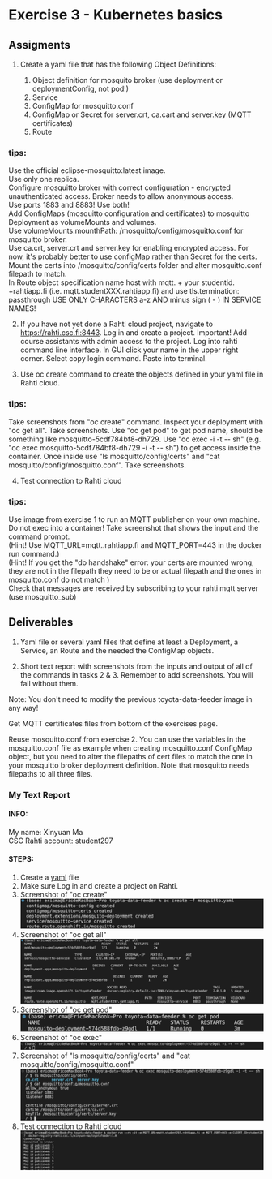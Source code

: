 # Exercise 3 - Kubernetes basics
## Assigments
1. Create a yaml file that has the following Object Definitions:

    1. Object definition for mosquito broker (use deployment or deploymentConfig, not pod!)
    2. Service 
    3. ConfigMap for mosquitto.conf
    4. ConfigMap or Secret for server.crt, ca.cart and server.key (MQTT certificates)
    5. Route 

### tips:  
Use the official eclipse-mosquitto:latest image.  
Use only one replica.  
Configure mosquitto broker with correct configuration - encrypted unauthenticated access. Broker needs to allow anonymous access.  
Use ports 1883 and 8883! Use both!  
Add ConfigMaps (mosquitto configuration and certificates) to mosquitto Deployment as volumeMounts and volumes.  
Use volumeMounts.mounthPath: /mosquitto/config/mosquitto.conf for mosquitto broker.  
Use ca.crt, server.crt and server.key for enabling encrypted access. For now, it's probably better to use configMap rather than Secret for the certs.  
Mount the certs into /mosquitto/config/certs folder and alter mosquitto.conf filepath to match.  
In Route object specification name host with mqtt. + your studentid. +rahtiapp.fi  (i.e. mqtt.studentXXX.rahtiapp.fi) and use tls.termination: passthrough 
USE ONLY CHARACTERS a-z AND minus sign ( - ) IN SERVICE NAMES!  


2.  If you have not yet done a Rahti cloud project, navigate to https://rahti.csc.fi:8443. Log in and create a project. Important! Add course assistants with admin access to the project. Log into rahti command line interface. In GUI click your name in the upper right corner. Select copy login command. Paste into terminal.


3. Use oc create command to create the objects defined in your yaml file in Rahti cloud.
### tips:
Take screenshots from "oc create" command.
Inspect your deployment with "oc get all". Take screenshots.
Use "oc get pod" to get pod name, should be something like mosquitto-5cdf784bf8-dh729.
Use "oc exec <podname> -i -t -- sh" (e.g. "oc exec mosquitto-5cdf784bf8-dh729 -i -t -- sh") to get access inside the container.
Once inside use "ls mosquitto/config/certs" and "cat mosquitto/config/mosquitto.conf". Take screenshots.


4. Test connection to Rahti cloud
### tips:
Use image from exercise 1 to run an MQTT publisher on your own machine. Do not exec into a container! Take screenshot that shows the input and the command prompt.  
(Hint! Use MQTT_URL=mqtt.<studentXXX>.rahtiapp.fi and MQTT_PORT=443 in the docker run command.)  
(Hint! If you get the "do handshake" error: your certs are mounted wrong, they are not in the filepath they need to be or actual filepath and the ones in mosquitto.conf do not match )  
Check that messages are received by subscribing to your rahti mqtt server (use mosquitto_sub) 

## Deliverables 

1. Yaml file or several yaml files that define at least a Deployment, a Service, an Route and the needed the ConfigMap objects.

2. Short text report with screenshots from the inputs and output of all of the commands in tasks 2 & 3. Remember to add screenshots. You will fail without them.


Note: You don't need to modify the previous toyota-data-feeder image in any way!

Get MQTT certificates files from bottom of the exercises page.

Reuse mosquitto.conf from exercise 2. You can use the variables in the mosquitto.conf file as example when creating mosquitto.conf ConfigMap object, but you need to alter the filepaths of cert files to match the one in your mosquitto broker deployment definition. Note that mosquitto needs filepaths to all three files.

### My Text Report
#### INFO:
   My name: Xinyuan Ma  
   CSC Rahti account: student297

#### STEPS:
1. Create a [yaml](src/mosquitto.yaml) file 
2. Make sure Log in and create a project on Rahti.
3. Screenshot of "oc create"
![oc create](pic/oc_create.png)
4. Screenshot of "oc get all"
![oc_get_all](pic/oc_get_all.png)
5. Screenshot of "oc get pod" 
![oc_get_pod](pic/oc_get_pod.png)
6. Screenshot of "oc exec" 
![oc_exec](pic/oc_exec.png)
7. Screenshot of "ls mosquitto/config/certs" and "cat mosquitto/config/mosquitto.conf"
![oc_ls_cat](pic/oc_ls_cat.png)
8. Test connection to Rahti cloud
![Test_connection](pic/cc.png)